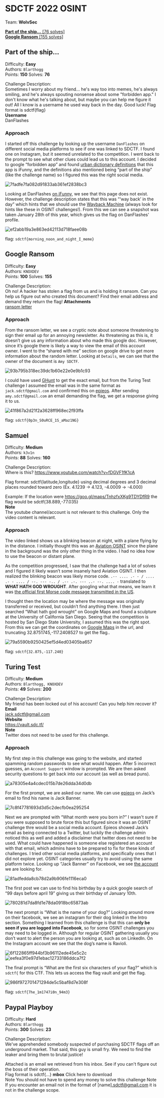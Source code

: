 # SDCTF 2022 OSINT  
Team: **WolvSec**  

[**Part of the ship...** [76 solves]](https://github.com/drewd314/Nahamcon-CTF-2022-Keeeber-OSINT-Writeups/blob/main/Keeber.md#keeber-1)   
[**Google Ransom** [155 solves]](https://github.com/drewd314/Nahamcon-CTF-2022-Keeeber-OSINT-Writeups/blob/main/Keeber.md#keeber-1)  

## Part of the ship...
Difficulty: **Easy**  
Authors: `Blarthogg`  
Points: **150**
Solves: **76**

Challenge Description:  
Sometimes I worry about my friend... he's way too into memes, he's always smiling, and he's always spouting nonsense about some "forbidden app." I don't know what he's talking about, but maybe you can help me figure it out! All I know is a username he used way back in the day. Good luck! Flag format is sdctf{flag}  
**Username**  
DanFlashes

### Approach

I started off this challenge by looking up the username `DanFlashes` on different social media platforms to see if one was linked to SDCTF. I found one on Instagram, but it seemed unrelated to the competition. I went back to the prompt to see what other clues could lead us to this account. I decided to google “forbidden app” and found [urban dictionary definitions](https://www.urbandictionary.com/define.php?term=The%20Forbidden%20App) that this app is iFunny, and the definitions also mentioned being “part of the ship” (like the challenge name) so I figured this was the right social media.

![7fadfe7fa082d91833ab361ef2838bc3](https://user-images.githubusercontent.com/74334127/167702222-19189dbc-e0a9-4516-8847-adca688eb942.png)

Looking at DanFlashes [on iFunny](https://ifunny.co/user/DanFlashes), we see that this page does not exist. However, the challenge description states that this was “‘way back’ in the day” which hints that we should use the [Wayback Machine](https://web.archive.org/web/20220128003432/https://ifunny.co/user/DanFlashes) (always look for hints like these in OSINT challenges!). From this we can see a snapshot was taken January 28th of this year, which gives us the flag on DanFlashes' profile.

![ef2abb19a3e863ed42113d718faee08b](https://user-images.githubusercontent.com/74334127/167702201-ce5add5b-88cc-4ec3-9f4d-e0286f6b0155.png)


flag: `sdctf{morning_noon_and_night_I_meme}`

## Google Ransom
Difficulty: **Easy**  
Authors: `KNOXDEV`  
Points: **100**
Solves: **155**

Challenge Description:  
Oh no! A hacker has stolen a flag from us and is holding it ransom. Can you help us figure out who created this document? Find their email address and demand they return the flag!
**Attachments**  
[ransom letter](https://docs.google.com/document/d/1MbY-aT4WY6jcfTugUEpLTjPQyIL9pnZgX_jP8d8G2Uo/edit)  

### Approach  
From the ransom letter, we see a cryptic note about someone threatening to sign their email up for an annoying newsletter. As threatening as this is, it doesn’t give us any information about who made this google doc. However, since it’s google there is likely a way to view the email of this account owner. I went to the “shared with me” section on google drive to get more information about the random letter. Looking at `Details`, we can see that the owner of the document is `Amy SDCTF`. 

![93b795b318ec39dc1b60e22e0e9b1c93](https://user-images.githubusercontent.com/74334127/167705712-72ada725-3691-4980-b6fd-69dbf17ac075.png)

I could have used [GHunt](https://github.com/mxrch/GHunt) to get the exact email, but from the Turing Test challenge I assumed the email was in the same format as `jack.sdctf@gmail.com` and confirmed this on [epieos](https://epieos.com/). After sending `amy.sdctf@gmail.com` an email demanding the flag, we get a response giving it to us.

![41f867a2d21f2a3628ff968ec2f93ffa](https://user-images.githubusercontent.com/74334127/167705729-d12f196c-59f3-4e8b-8630-9a28f21cb555.png)

flag: `sdctf{0p3n_S0uRCE_1S_aMaz1NG}`

## Samuel
Difficulty: **Medium**  
Authors: `k3v1n`  
Points: **88**
Solves: **160**

Challenge Description:  
Where is this?
https://www.youtube.com/watch?v=fDGVF1fK1cA

Flag format: sdctf{latitude,longitude} using decimal degrees and 3 decimal places rounded toward zero (Ex. 4.1239 → 4.123, -4.0009 → -4.000)

Example: If the location were https://goo.gl/maps/TnhzfxXKg9TDYDfR9 the flag would be sdctf{38.889,-77.035}  
**Note**  
The youtube channel/account is not relevant to this challenge. Only the video content is relevant.

### Approach  
The video linked shows us a blinking beacon at night, with a plane flying by in the distance. I initially thought this was an [Aviation OSINT](https://www.osintessentials.com/aviation) since the plane in the background was the only other thing in the video. I had no idea how to use the beacon or distant plane.

As the competition progressed, I saw that the challenge had a lot of solves and I figured it likely wasn’t some insanely hard Aviation OSINT. I then realized the blinking beacon was likely morse code. `.-- .... .- - / .... .- - .... / --. --- -.. / .-- .-. --- ..- --. .... -` translated to **WHAT HATH GOD WROUGHT**. After googling what that means, we learn it was [the official first Morse code message transmitted in the US](https://en.wikipedia.org/wiki/What_hath_God_wrought#:~:text=%22What%20hath%20God%20wrought%22%20is,the%20Baltimore%E2%80%93Washington%20telegraph%20line).

I thought then the location may be where the message was originally transferred or received, but couldn’t find anything there. I then just searched “What hath god wrought” on Google Maps and found a sculpture at the University of California San Diego. Seeing that the competition is hosted by San Diego State University, I assumed this was the right spot. From this we can get the coordinates on [Google Maps](https://www.google.com/maps/place/What+Hath+God+Wrought/@32.8751745,-117.2408527,21z/data=!4m5!3m4!1s0x80dc07e0d30e81a7:0x69087278617d6b1d!8m2!3d32.8752134!4d-117.2407749) in the url, and truncating 32.8751745,-117.2408527 to get the flag..

![79a5590b9250425ef5d4ed03405ba657](https://user-images.githubusercontent.com/74334127/167709182-cbae98ae-76ed-4d13-adad-22767cca5c78.png)

flag: `sdctf{32.875,-117.240}`

## Turing Test
Difficulty: **Medium**  
Authors: `Blarthogg, KNOXDEV`  
Points: **49**
Solves: **200**

Challenge Description:  
My friend has been locked out of his account! Can you help him recover it?  
**Email**  
jack.sdctf@gmail.com  
**Website**  
https://vault.sdc.tf/  
**Note**  
Twitter does not need to be used for this challenge.

### Approach  
My first step in this challenge was going to the website, and started spamming random passwords to see what would happen. After 5 incorrect guesses, an `Account Support` window is prompted. We are then asked security questions to get back into our account (as well as bread puns).

![a78305e4a4cdec015b7de26dda34d0db](https://user-images.githubusercontent.com/74334127/167715998-a643e9f5-04c0-4e82-994f-9584db96c296.png)

For the first prompt, we are asked our name. We can use [epieos](https://epieos.com/) on Jack’s email to find his name is Jack Banner.

![7c8f47781693d3d5c2decfb0ea295254](https://user-images.githubusercontent.com/74334127/167716017-b7624b46-47e1-47d8-8db4-534ca35f1844.png)

Next we are prompted with “What month were you born in?” I wasn't sure if you were supposed to brute force this but figured since it was an OSINT challenge thre would be a social media account. Epieos showed Jack’s email as being connected to a Twitter, but luckily the challenge admin noticed this as well and added a disclaimer that twitter does not need to be used. What could have happened is someone else registered an account with that email, which admins have to be prepared to fix for these kinds of challenges. I tried other social media platforms, and specifically ones that I did not explore yet. OSINT categories usually try to avoid using the same platform twice. Looking up “Jack Banner” on Facebook, we see [the account](https://www.facebook.com/profile.php?id=100077609021228) we are looking for.

![81adfedda8cb78d2a9b906fe1116eca0](https://user-images.githubusercontent.com/74334127/167716070-f7164142-add5-4099-ac4c-b1a03027aab6.png)

The first post we can use to find his birthday by a quick google search of “99 days before april 19” giving us their birthday of January 10th.

![780281d7da8fd1e78da0918bc65873ab](https://user-images.githubusercontent.com/74334127/167716380-ef9df5e8-1f32-41fc-ac59-0e9af1005574.png)

The next prompt is “What is the name of your dog?” Looking around more on their facebook, we see an instagram for their dog linked in the Intro section. Something I learned from this challenge is that this can **only be seen if you are logged into Facebook**, so for some OSINT challenges you may need to be logged in. Although for regular OSINT gathering usually you don’t want to alert the person you are looking at, such as on LinkedIn. On the Instagram account we see that the dog’s name is Ravioli.

![6f122865ff944bf3b96112ede45e5c2c](https://user-images.githubusercontent.com/74334127/167716403-a13e50ce-0cc7-40ca-88aa-91f8d353cdc0.png)
![eefea3f0e97d1ebac12733186ddca7f2](https://user-images.githubusercontent.com/74334127/167716417-e39e1b65-d345-44a1-87b3-035ced79635f.png)

The final prompt is “What are the first six characters of your flag?” which is `sdctf{` for this CTF. This lets us access the flag vault and get the flag.

![986f972701471294de5c5baf8d7e308f](https://user-images.githubusercontent.com/74334127/167716436-39497d60-00e9-42ae-adc9-62f7a1572d07.png)

flag: `sdctf{7he_1m1747i0n_94m3}`

## Paypal Playboy
Difficulty: **Hard**  
Authors: `Blarthogg`  
Points: **300**
Solves: **23**

Challenge Description:  
We've apprehended somebody suspected of purchasing SDCTF flags off an underground market. That said, this guy is small fry. We need to find the leaker and bring them to brutal justice!

Attached is an email we retrieved from his inbox. See if you can't figure out the boss of their operation.  
Flag format is sdctf{...}
**mbox**
Click here to download  
Note
You should not have to spend any money to solve this challenge
Note
If you encounter an email not in the format of [name].sdctf@gmail.com it is not in the challenge scope.

